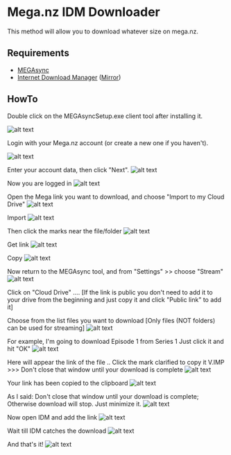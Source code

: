 # Mega.nz IDM Downloader

This method will allow you to download whatever size on mega.nz.


## Requirements

* [MEGAsync](https://mega.nz/MEGAsyncSetup.exe)
* [Internet Download Manager](https://www.internetdownloadmanager.com/) ([Mirror](https://www.softpedia.com/get/Internet/Download-Managers/Internet-Download-Manager.shtml))


## HowTo

Double click on the MEGAsyncSetup.exe client tool after installing it.

![alt text](https://raw.githubusercontent.com/CHEF-KOCH/Mega.nz-IDM-downloader/master/pictures/1.png)

 
Login with your Mega.nz account (or create a new one if you haven't).

![alt text](https://raw.githubusercontent.com/CHEF-KOCH/Mega.nz-IDM-downloader/master/pictures/2.png)

 
Enter your account data, then click "Next".
![alt text](https://raw.githubusercontent.com/CHEF-KOCH/Mega.nz-IDM-downloader/master/pictures/3.png)
 
 
Now you are logged in
![alt text](https://raw.githubusercontent.com/CHEF-KOCH/Mega.nz-IDM-downloader/master/pictures/4.png)


Open the Mega link you want to download, and choose "Import to my Cloud Drive"
![alt text](https://raw.githubusercontent.com/CHEF-KOCH/Mega.nz-IDM-downloader/master/pictures/5.png)


Import
![alt text](https://raw.githubusercontent.com/CHEF-KOCH/Mega.nz-IDM-downloader/master/pictures/6.png)


Then click the marks near the file/folder
![alt text](https://raw.githubusercontent.com/CHEF-KOCH/Mega.nz-IDM-downloader/master/pictures/7.png)


Get link
![alt text](https://raw.githubusercontent.com/CHEF-KOCH/Mega.nz-IDM-downloader/master/pictures/8.png)


Copy
![alt text](https://raw.githubusercontent.com/CHEF-KOCH/Mega.nz-IDM-downloader/master/pictures/9.png)


Now return to the MEGAsync tool, and from "Settings" >> choose "Stream"
![alt text](https://raw.githubusercontent.com/CHEF-KOCH/Mega.nz-IDM-downloader/master/pictures/10.png)


Click on "Cloud Drive" .... 
[If the link is public you don't need to add it to your drive from the beginning and just copy it and click "Public link" to add it]


Choose from the list files you want to download [Only files (NOT folders) can be used for streaming]
![alt text](https://raw.githubusercontent.com/CHEF-KOCH/Mega.nz-IDM-downloader/master/pictures/11.png)

For example, I'm going to download Episode 1 from Series 1
Just click it and hit "OK"
![alt text](https://raw.githubusercontent.com/CHEF-KOCH/Mega.nz-IDM-downloader/master/pictures/12.png)

Here will appear the link of the file .. Click the mark clarified to copy it
V.IMP >>> Don't close that window until your download is complete
![alt text](https://raw.githubusercontent.com/CHEF-KOCH/Mega.nz-IDM-downloader/master/pictures/13.png)

Your link has been copied to the clipboard
![alt text](https://raw.githubusercontent.com/CHEF-KOCH/Mega.nz-IDM-downloader/master/pictures/14.png)


As I said: Don't close that window until your download is complete; Otherwise download will stop.
Just minimize it.
![alt text](https://raw.githubusercontent.com/CHEF-KOCH/Mega.nz-IDM-downloader/master/pictures/15.png)


Now open IDM and add the link
![alt text](https://raw.githubusercontent.com/CHEF-KOCH/Mega.nz-IDM-downloader/master/pictures/16.png)


Wait till IDM catches the download
![alt text](https://raw.githubusercontent.com/CHEF-KOCH/Mega.nz-IDM-downloader/master/pictures/17.png)


And that's it!
![alt text](https://raw.githubusercontent.com/CHEF-KOCH/Mega.nz-IDM-downloader/master/pictures/18.png)

